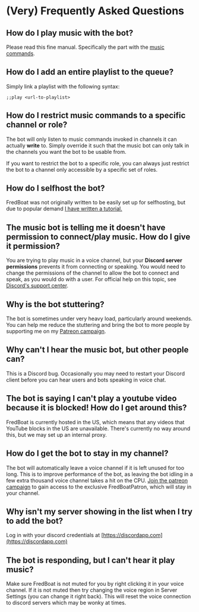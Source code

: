 # (Very) Frequently Asked Questions

## How do I play music with the bot?
Please read this fine manual. Specifically the part with the [music commands](https://fredboat.com/docs/index#music-commands).

## How do I add an entire playlist to the queue?
Simply link a playlist with the following syntax:

```
;;play <url-to-playlist>
```

## How do I restrict music commands to a specific channel or role?
The bot will only listen to music commands invoked in channels it can actually **write** to. Simply override it such that the music bot can only talk in the channels you want the bot to be usable from.

If you want to restrict the bot to a specific role, you can always just restrict the bot to a channel only accessible by a specific set of roles.

## How do I selfhost the bot?
FredBoat was not originally written to be easily set up for selfhosting, but due to popular demand [I have written a tutorial.](http://fredboat.com/docs/selfhosting)

## The music bot is telling me it doesn't have permission to connect/play music. How do I give it permission?
You are trying to play music in a voice channel, but your __Discord server permissions__ prevents it from connecting or speaking. You would need to change the permissions of the channel to allow the bot to connect and speak, as you would do with a user. For official help on this topic, see [Discord's support center](https://support.discordapp.com/hc/en-us/articles/206029707).

## Why is the bot stuttering?
The bot is sometimes under very heavy load, particularly around weekends. You can help me reduce the stuttering and bring the bot to more people by supporting me on my [Patreon campaign](https://www.patreon.com/fredboat).

## Why can't I hear the music bot, but other people can?
This is a Discord bug. Occasionally you may need to restart your Discord client before you can hear users and bots speaking in voice chat.

## The bot is saying I can't play a youtube video because it is blocked! How do I get around this?
FredBoat is currently hosted in the US, which means that any videos that YouTube blocks in the US are unavailable. There's currently no way around this, but we may set up an internal proxy.

## How do I get the bot to stay in my channel?
The bot will automatically leave a voice channel if it is left unused for too long. This is to improve performance of the bot, as leaving the bot idling in a few extra thousand voice channel takes a hit on the CPU. [Join the patreon campaign](https://fredboat.com/docs/donate) to gain access to the exclusive FredBoatPatron, which will stay in your channel.

## Why isn't my server showing in the list when I try to add the bot?
Log in with your discord credentials at [https://discordapp.com](https://discordapp.com)

## The bot is responding, but I can't hear it play music?
Make sure FredBoat is not muted for you by right clicking it in your voice channel. If it is not muted then try changing the voice region in Server Settings (you can change it right back). This will reset the voice connection to discord servers which may be wonky at times.
